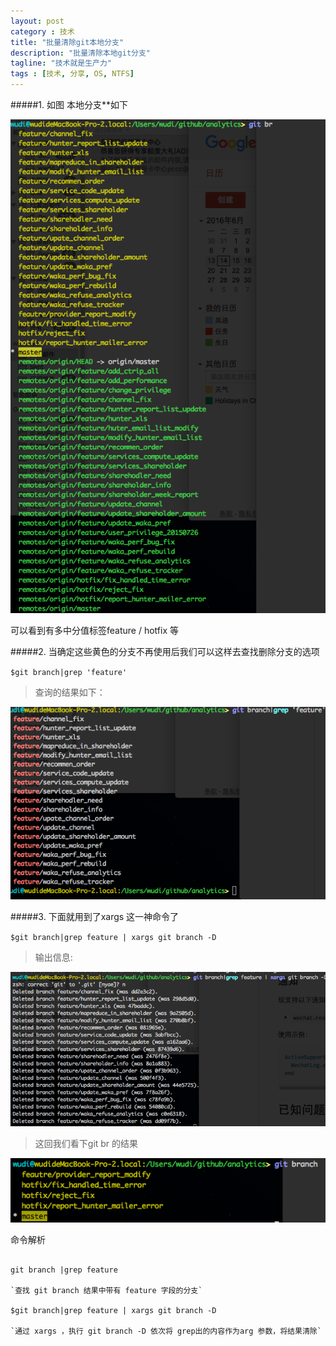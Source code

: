 ```yaml
---
layout: post
category : 技术
title: "批量清除git本地分支"
description: "批量清除本地git分支"
tagline: "技术就是生产力"
tags : [技术, 分享, OS, NTFS]
---
```


#####1. 如图 本地分支**如下 
 
![step1](/images/data_remove_git_branch_1.png)

可以看到有多中分值标签feature / hotfix 等

#####2.  当确定这些黄色的分支不再使用后我们可以这样去查找删除分支的选项

  ``$git branch|grep 'feature'``

> 查询的结果如下： 

![step1](/images/data_remove_git_branch_2.png)


#####3. 下面就用到了xargs 这一神命令了

``$git branch|grep feature | xargs git branch -D``

> 输出信息: 

![step1](/images/data_remove_git_branch_3.png)


> 这回我们看下git br 的结果

![step4](/images/data_remove_git_branch_4.png) 


命令解析

```

git branch |grep feature 

`查找 git branch 结果中带有 feature 字段的分支`

$git branch|grep feature | xargs git branch -D

`通过 xargs ，执行 git branch -D 依次将 grep出的内容作为arg 参数，将结果清除`

```
